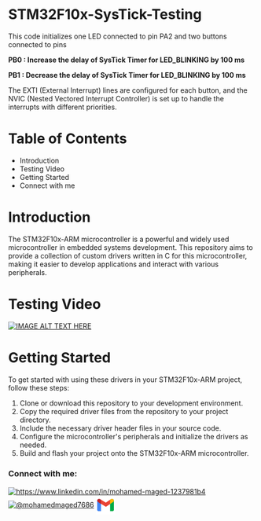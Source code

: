 # STM32F10x-SysTick-Testing
This code initializes one LED connected to pin PA2 and two buttons connected to pins 

**PB0 : Increase the delay of SysTick Timer for LED_BLINKING by 100 ms**

**PB1 : Decrease the delay of SysTick Timer for LED_BLINKING by 100 ms**

The EXTI (External Interrupt) lines are configured for each button, and the NVIC (Nested Vectored Interrupt Controller) is set up to handle the interrupts with different priorities.

# Table of Contents
- Introduction
- Testing Video
- Getting Started
- Connect with me

# Introduction
The STM32F10x-ARM microcontroller is a powerful and widely used microcontroller in embedded systems development. This repository aims to provide a collection of custom drivers written in C for this microcontroller, making it easier to develop applications and interact with various peripherals.

# Testing Video

[![IMAGE ALT TEXT HERE](https://github.com/Eng-Mohamed-Maged/STM32F10x-ARM-Drivers-Projects/blob/main/02-%20STM32F10x-ARM-Projects/03-%20TEST_RCC_GPIO_SYSTICK_DRIVERS/1.png)](https://www.youtube.com/watch?v=Tl7H0M8j1kY)

# Getting Started
To get started with using these drivers in your STM32F10x-ARM project, follow these steps:
1. Clone or download this repository to your development environment.
2. Copy the required driver files from the repository to your project directory.
3. Include the necessary driver header files in your source code.
4. Configure the microcontroller's peripherals and initialize the drivers as needed.
5. Build and flash your project onto the STM32F10x-ARM microcontroller.


<h3 align="left">Connect with me:</h3>
<p align="left">
<a href="https://www.linkedin.com/in/mohamed-maged-1237981b4" target="blank"><img align="center" src="https://raw.githubusercontent.com/rahuldkjain/github-profile-readme-generator/master/src/images/icons/Social/linked-in-alt.svg" alt="https://www.linkedin.com/in/mohamed-maged-1237981b4" height="30" width="40" /></a>
<a href="https://www.youtube.com/channel/UCqFdD_fUftFl9dtfEshGGYg" target="blank"><img align="center" src="https://raw.githubusercontent.com/rahuldkjain/github-profile-readme-generator/master/src/images/icons/Social/youtube.svg" alt="@mohamedmaged7686" height="35" width="40" /></a>
<a href="https://mail.google.com/mail/?view=cm&fs=1&to=mohamed.maged.khalil1@gmail.com" target="blank"><img align="center" src="https://github.com/Eng-Mohamed-Maged/Eng-Mohamed-Maged/blob/main/gmail.svg" height="38" width="40" /></a>
</p>
